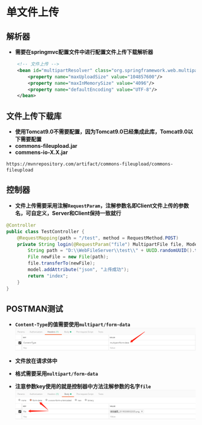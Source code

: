 # 单文件上传

## 解析器

* **需要在springmvc配置文件中进行配置文件上传下载解析器**
```xml
    <!-- 文件上传 -->
    <bean id="multipartResolver" class="org.springframework.web.multipart.commons.CommonsMultipartResolver">
        <property name="maxUploadSize" value="104857600"/>
        <property name="maxInMemorySize" value="4096"/>
        <property name="defaultEncoding" value="UTF-8"/>
    </bean>
```

## 文件上传下载库

* **使用Tomcat9.0不需要配置，因为Tomcat9.0已经集成此库，Tomcat9.0以下需要配置**
* **commons-fileupload.jar**
* **commens-io-X.X.jar**
```
https://mvnrepository.com/artifact/commons-fileupload/commons-fileupload
```

## 控制器

* **文件上传需要采用注解`RequestParam`，注解参数名即Client文件上传的参数名，可自定义，Server和Client保持一致就行**
```java
@Controller
public class TestController {
    @RequestMapping(path = "/test", method = RequestMethod.POST)
    private String login(@RequestParam("file") MultipartFile file, Model model) throws IOException {
        String path = "D:\\WebFileServer\\test\\" + UUID.randomUUID().toString()+".jpg";
        File newFile = new File(path);
        file.transferTo(newFile);
        model.addAttribute("json", "上传成功");
        return "index";
    }
}
```

## POSTMAN测试

* **`Content-Type`的值需要使用`multipart/form-data`**
![](assets/5c814bad3b67f32d8f000000.png)

* **文件放在请求体中**
* **格式需要采用`multipart/form-data`**
* **注意参数key使用的就是控制器中方法注解参数的名字`file`**
![](assets/5c814bfc3b67f32d8f000001.png)